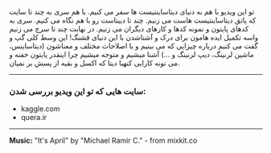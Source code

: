 تو این ویدیو با هم به دنیای دیتاساینتیست ها سفر می کنیم. با هم سری به چند تا سایت که پاتق دیتاساینتیست هاست می زنیم. چند تا دییتاست رو با هم نگاه می کنیم. سری به کدهای پایتون و نمونه کدها و کارهای دیگران می زنیم. در نهایت چند تا سرچ می زنیم واسه تکمیل ایده هامون برای درک و آشناشدن با این دنیای قشنگ!
این وسط کلی گپ و گفت می کنیم درباره چیزایی که می بینیم و با اصلاحات مختلف و معناشون (دیتاساینس، ماشین لرنینگ، دیپ لرنینگ و ...) آشنا میشیم و متوجه میشیم چرا اینقدر پایتون خفنه و می تونه کارایی کنهبا دیتا که اکسل و بقیه از پسش بر نمیان.

***

### سایت هایی که تو این ویدیو بررسی شدن:
* kaggle.com
* quera.ir

***

**Music:** "It's April" by "Michael Ramir C." - from mixkit.co
